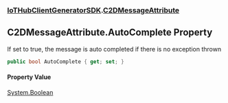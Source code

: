 ### [IoTHubClientGeneratorSDK](./IoTHubClientGeneratorSDK.md 'IoTHubClientGeneratorSDK').[C2DMessageAttribute](./IoTHubClientGeneratorSDK-C2DMessageAttribute.md 'IoTHubClientGeneratorSDK.C2DMessageAttribute')
## C2DMessageAttribute.AutoComplete Property
If set to true, the message is auto completed if there is no exception thrown  
```csharp
public bool AutoComplete { get; set; }
```
#### Property Value
[System.Boolean](https://docs.microsoft.com/en-us/dotnet/api/System.Boolean 'System.Boolean')  
